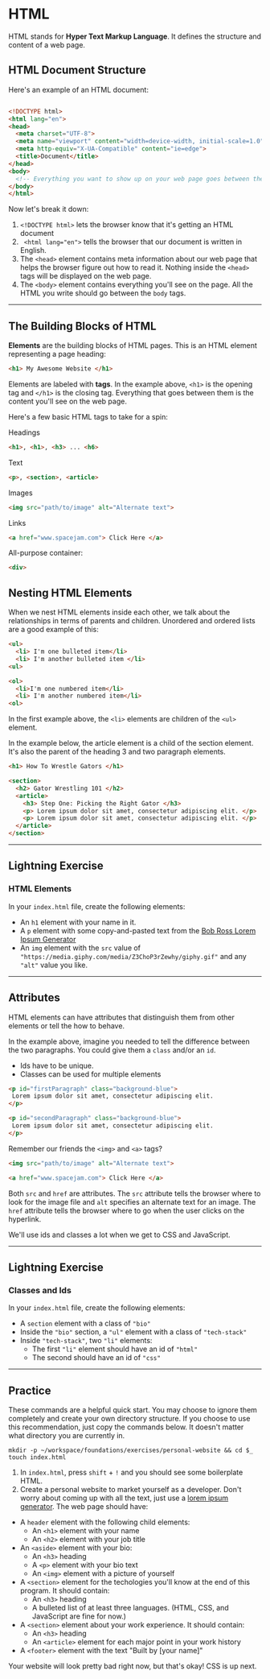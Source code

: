 # HTML

HTML stands for __Hyper Text Markup Language__. It defines the structure and content of a web page.

## HTML Document Structure

Here's an example of an HTML document:

```html

<!DOCTYPE html>
<html lang="en">
<head>
  <meta charset="UTF-8">
  <meta name="viewport" content="width=device-width, initial-scale=1.0">
  <meta http-equiv="X-UA-Compatible" content="ie=edge">
  <title>Document</title>
</head>
<body>
  <!-- Everything you want to show up on your web page goes between these two tags -->
</body>
</html>

```

Now let's break it down:
1. `<!DOCTYPE html>` lets the browser know that it's getting an HTML document
1. ` <html lang="en">` tells the browser that our document is written in English.
1. The `<head>` element contains meta information about our web page that helps the browser figure out how to read it. Nothing inside the `<head>` tags will be displayed on the web page.
1. The `<body>` element contains everything you'll see on the page. All the HTML you write should go between the `body` tags.

***

## The Building Blocks of HTML

__Elements__ are the building blocks of HTML pages. This is an HTML element representing a page heading:
```html
<h1> My Awesome Website </h1>
```

Elements are labeled with __tags__. In the example above, `<h1>` is the opening tag and `</h1>` is the closing tag. Everything that goes between them is the content you'll see on the web page.

Here's a few basic HTML tags to take for a spin:

Headings
```html
<h1>, <h1>, <h3> ... <h6>
```

Text
```html
<p>, <section>, <article>
```

Images
```html
<img src="path/to/image" alt="Alternate text">
```

Links
```html
<a href="www.spacejam.com"> Click Here </a>
```

All-purpose container:
```html
<div>
```

## Nesting HTML Elements
When we nest HTML elements inside each other, we talk about the relationships in terms of parents and children. Unordered and ordered lists are a good example of this:
```html
<ul>
  <li> I'm one bulleted item</li>
  <li> I'm another bulleted item </li>
<ul>

<ol>
  <li>I'm one numbered item</li>
  <li> I'm another numbered item</li>
<ol>
```
In the first example above, the `<li>` elements are children of the `<ul>` element.

In the example below, the article element is a child of the section element. It's also the parent of the heading 3 and two paragraph elements.

```html
<h1> How To Wrestle Gators </h1>

<section>
  <h2> Gator Wrestling 101 </h2>
  <article>
    <h3> Step One: Picking the Right Gator </h3>
    <p> Lorem ipsum dolor sit amet, consectetur adipiscing elit. </p>
    <p> Lorem ipsum dolor sit amet, consectetur adipiscing elit. </p>
  </article>
</section>

```
***
## Lightning Exercise

### HTML Elements
In your `index.html` file, create the following elements:
  - An `h1` element with your name in it.
  - A `p` element with some copy-and-pasted text from the [Bob Ross Lorem Ipsum Generator](https://www.bobrosslipsum.com/)
  - An `img` element with the `src` value of `"https://media.giphy.com/media/Z3ChoP3rZewhy/giphy.gif"` and any `"alt"` value you like.

***

## Attributes

HTML elements can have attributes that distinguish them from other elements or tell the how to behave.

In the example above, imagine you needed to tell the difference between the two paragraphs. You could give them a `class` and/or an  `id`.

- Ids have to be unique.
- Classes can be used for multiple elements

```html
<p id="firstParagraph" class="background-blue">
 Lorem ipsum dolor sit amet, consectetur adipiscing elit.
</p>

<p id="secondParagraph" class="background-blue">
 Lorem ipsum dolor sit amet, consectetur adipiscing elit.
</p>
```

Remember our friends the ```<img>``` and ```<a>``` tags?

```html
<img src="path/to/image" alt="Alternate text">

<a href="www.spacejam.com"> Click Here </a>
```

Both `src` and `href` are attributes. The `src` attribute tells the browser where to look for the image file and `alt` specifies an alternate text for an image. The `href` attribute tells the browser where to go when the user clicks on the hyperlink.

We'll use ids and classes a lot when we get to CSS and JavaScript.

***
## Lightning Exercise
### Classes and Ids
In your `index.html` file, create the following elements:
  - A `section` element with a class of `"bio"`
  - Inside the `"bio"` section, a `"ul"` element with a class of `"tech-stack"`
  - Inside `"tech-stack"`, two `"li"` elements:
      - The first `"li"` element should have an id of `"html"`
      - The second should have an id of `"css"`

***

## Practice

These commands are a helpful quick start. You may choose to ignore them completely and create your own directory structure. If you choose to use this recommendation, just copy the commands below. It doesn't matter what directory you are currently in.
```
mkdir -p ~/workspace/foundations/exercises/personal-website && cd $_
touch index.html
```

1. In `index.html`, press `shift` + `!` and you should see some boilerplate HTML.
1. Create a personal website to market yourself as a developer. Don't worry about coming up with all the text, just use a [lorem ipsum generator](https://www.shopify.com/partners/blog/79940998-15-funny-lorem-ipsum-generators-to-shake-up-your-design-mockups). The web page should have:
  - A  `header` element with the following child elements:
      - An `<h1>` element with your name
      - An `<h2>` element with your job title
  - An `<aside>` element with your bio:
      - An `<h3>` heading
      - A `<p>` element with your bio text
      - An `<img>` element with a picture of yourself
  - A `<section>` element for the techologies you'll know at the end of this program. It should contain:
      -  An `<h3>` heading
      - A bulleted list of at least three languages. (HTML, CSS, and JavaScript are fine for now.)
  - A `<section>` element about your work experience. It should contain:
      - An `<h3>` heading
      - An `<article>` element for each major point in your work history
  - A `<footer>` element with the text "Built by [your name]"

Your website will look pretty bad right now, but that's okay! CSS is up next.

